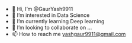- 👋 Hi, I’m @GaurYash9911
- 👀 I’m interested in Data Science
- 🌱 I’m currently learning Deep learning
- 💞️ I’m looking to collaborate on ...
- 📫 How to reach me yashgaur9911@gmail.com

<!---
GaurYash9911/GaurYash9911 is a ✨ special ✨ repository because its `README.md` (this file) appears on your GitHub profile.
You can click the Preview link to take a look at your changes.
--->

